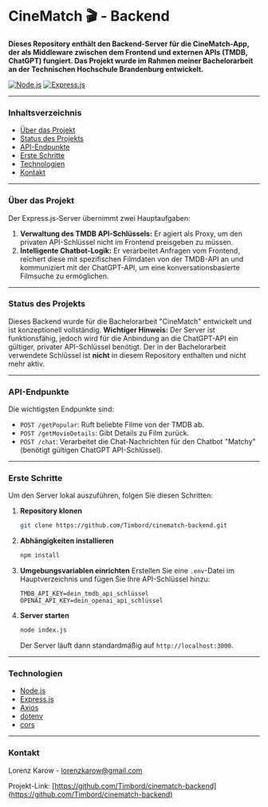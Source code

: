 # CineMatch 🎬 - Backend

**Dieses Repository enthält den Backend-Server für die CineMatch-App, der als Middleware zwischen dem Frontend und externen APIs (TMDB, ChatGPT) fungiert. Das Projekt wurde im Rahmen meiner Bachelorarbeit an der Technischen Hochschule Brandenburg entwickelt.**

[![Node.js](https://img.shields.io/badge/Node.js-339933?style=for-the-badge&logo=nodedotjs&logoColor=white)](https://nodejs.org/)
[![Express.js](https://img.shields.io/badge/Express.js-000000?style=for-the-badge&logo=express&logoColor=white)](https://expressjs.com/)

---

### Inhaltsverzeichnis

- [Über das Projekt](#über-das-projekt)
- [Status des Projekts](#status-des-projekts)
- [API-Endpunkte](#api-endpunkte)
- [Erste Schritte](#erste-schritte)
- [Technologien](#technologien)
- [Kontakt](#kontakt)

---

### Über das Projekt

Der Express.js-Server übernimmt zwei Hauptaufgaben:

1.  **Verwaltung des TMDB API-Schlüssels:** Er agiert als Proxy, um den privaten API-Schlüssel nicht im Frontend preisgeben zu müssen.
2.  **Intelligente Chatbot-Logik:** Er verarbeitet Anfragen vom Frontend, reichert diese mit spezifischen Filmdaten von der TMDB-API an und kommuniziert mit der ChatGPT-API, um eine konversationsbasierte Filmsuche zu ermöglichen.

---

### Status des Projekts

Dieses Backend wurde für die Bachelorarbeit "CineMatch" entwickelt und ist konzeptionell vollständig. **Wichtiger Hinweis:** Der Server ist funktionsfähig, jedoch wird für die Anbindung an die ChatGPT-API ein gültiger, privater API-Schlüssel benötigt. Der in der Bachelorarbeit verwendete Schlüssel ist **nicht** in diesem Repository enthalten und nicht mehr aktiv.

---

### API-Endpunkte

Die wichtigsten Endpunkte sind:

- `POST /getPopular`: Ruft beliebte Filme von der TMDB ab.
- `POST /getMovieDetails`: Gibt Details zu Film zurück.
- `POST /chat`: Verarbeitet die Chat-Nachrichten für den Chatbot "Matchy" (benötigt gültigen ChatGPT API-Schlüssel).

---

### Erste Schritte

Um den Server lokal auszuführen, folgen Sie diesen Schritten:

1.  **Repository klonen**
    ```sh
    git clone https://github.com/Timbord/cinematch-backend.git
    ```
2.  **Abhängigkeiten installieren**
    ```sh
    npm install
    ```
3.  **Umgebungsvariablen einrichten**
    Erstellen Sie eine `.env`-Datei im Hauptverzeichnis und fügen Sie Ihre API-Schlüssel hinzu:
    ```
    TMDB_API_KEY=dein_tmdb_api_schlüssel
    OPENAI_API_KEY=dein_openai_api_schlüssel
    ```
4.  **Server starten**
    ```sh
    node index.js
    ```
    Der Server läuft dann standardmäßig auf `http://localhost:3000`.

---

### Technologien

- [Node.js](https://nodejs.org/)
- [Express.js](https://expressjs.com/)
- [Axios](https://axios-http.com/)
- [dotenv](https://www.npmjs.com/package/dotenv)
- [cors](https://expressjs.com/en/resources/middleware/cors.html)

---

### Kontakt

Lorenz Karow - [lorenzkarow@gmail.com](mailto:lorenzkarow@gmail.com)

Projekt-Link: [https://github.com/Timbord/cinematch-backend](https://github.com/Timbord/cinematch-backend)
